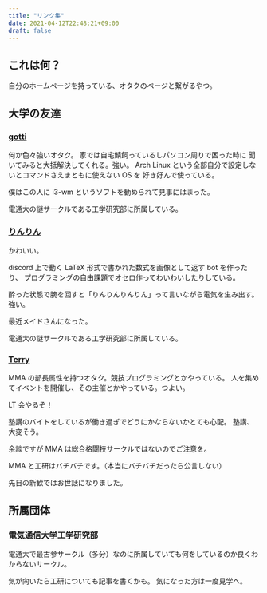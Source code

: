 ```yaml
---
title: "リンク集"
date: 2021-04-12T22:48:21+09:00
draft: false
---
```


## これは何？

自分のホームページを持っている、オタクのページと繋がるやつ。

## 大学の友達

### [gotti](https://gotti.dev)

何か色々強いオタク。 家では自宅鯖飼っているしパソコン周りで困った時に
聞いてみると大抵解決してくれる。強い。
Arch Linux という全部自分で設定しないとコマンドさえまともに使えない OS を
好き好んで使っている。

僕はこの人に i3-wm というソフトを勧められて見事にはまった。

電通大の謎サークルである工学研究部に所属している。

### [りんりん](https://lnln.dev)

かわいい。

discord 上で動く LaTeX 形式で書かれた数式を画像として返す bot を作ったり、
プログラミングの自由課題でオセロ作ってわいわいしたりしている。

酔った状態で腕を回すと「りんりんりんりん」って言いながら電気を生み出す。
強い。

最近メイドさんになった。

電通大の謎サークルである工学研究部に所属している。

### [Terry](https://www.mma.club.uec.ac.jp/~terry)

MMA の部長属性を持つオタク。競技プログラミングとかやっている。
人を集めてイベントを開催し、その主催とかやっている。つよい。

LT 会やるぞ！

塾講のバイトをしているが働き過ぎでどうにかならないかとても心配。
塾講、大変そう。

余談ですが MMA は総合格闘技サークルではないのでご注意を。

MMA と工研はバチバチです。（本当にバチバチだったら公言しない）

先日の新歓ではお世話になりました。

## 所属団体

### [電気通信大学工学研究部](https://www.koken.club.uec.ac.jp)

電通大で最古参サークル（多分）なのに所属していても何をしているのか良くわからないサークル。

<!-- 総合格闘技サークル(MMA:Microcomputer Making Association)とバチバチ。 -->

気が向いたら工研についても記事を書くかも。
気になった方は一度見学へ。
